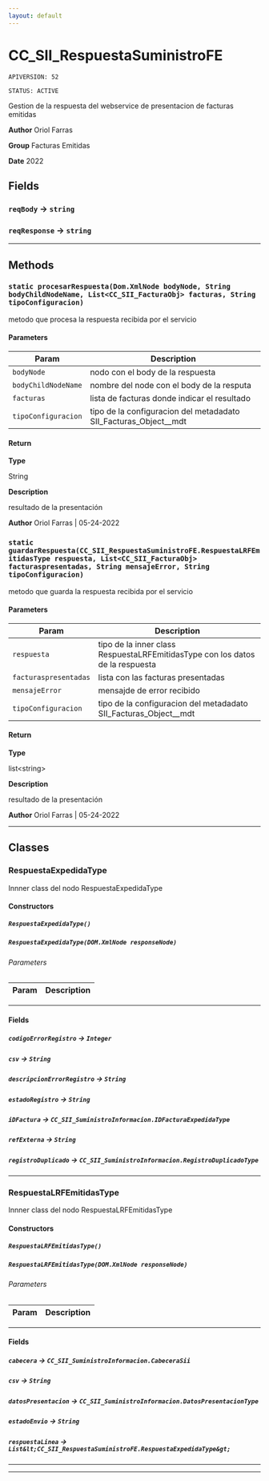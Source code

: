 ```yaml
---
layout: default
---
```

# CC_SII_RespuestaSuministroFE

`APIVERSION: 52`

`STATUS: ACTIVE`

Gestion de la respuesta del webservice de presentacion de facturas emitidas


**Author** Oriol Farras


**Group** Facturas Emitidas


**Date** 2022

## Fields

### `reqBody` → `string`


### `reqResponse` → `string`


---
## Methods
### `static procesarRespuesta(Dom.XmlNode bodyNode, String bodyChildNodeName, List<CC_SII_FacturaObj> facturas, String tipoConfiguracion)`

metodo que procesa la respuesta recibida por el servicio

#### Parameters
|Param|Description|
|---|---|
|`bodyNode`|nodo con el body de la respuesta|
|`bodyChildNodeName`|nombre del node con el body de la resputa|
|`facturas`|lista de facturas donde indicar el resultado|
|`tipoConfiguracion`|tipo de la configuracion del metadadato SII_Facturas_Object__mdt|

#### Return

**Type**

String

**Description**

resultado de la presentación


**Author** Oriol Farras | 05-24-2022

### `static guardarRespuesta(CC_SII_RespuestaSuministroFE.RespuestaLRFEmitidasType respuesta, List<CC_SII_FacturaObj> facturaspresentadas, String mensajeError, String tipoConfiguracion)`

metodo que guarda la respuesta recibida por el servicio

#### Parameters
|Param|Description|
|---|---|
|`respuesta`|tipo de la inner class  RespuestaLRFEmitidasType con los datos de la respuesta|
|`facturaspresentadas`|lista con las facturas presentadas|
|`mensajeError`|mensajde de error recibido|
|`tipoConfiguracion`|tipo de la configuracion del metadadato SII_Facturas_Object__mdt|

#### Return

**Type**

list&lt;string&gt;

**Description**

resultado de la presentación


**Author** Oriol Farras | 05-24-2022

---
## Classes
### RespuestaExpedidaType

Innner class del nodo RespuestaExpedidaType

#### Constructors
##### `RespuestaExpedidaType()`
##### `RespuestaExpedidaType(DOM.XmlNode responseNode)`
###### Parameters
|Param|Description|
|---|---|

---
#### Fields

##### `codigoErrorRegistro` → `Integer`


##### `csv` → `String`


##### `descripcionErrorRegistro` → `String`


##### `estadoRegistro` → `String`


##### `iDFactura` → `CC_SII_SuministroInformacion.IDFacturaExpedidaType`


##### `refExterna` → `String`


##### `registroDuplicado` → `CC_SII_SuministroInformacion.RegistroDuplicadoType`


---

### RespuestaLRFEmitidasType

Innner class del nodo RespuestaLRFEmitidasType

#### Constructors
##### `RespuestaLRFEmitidasType()`
##### `RespuestaLRFEmitidasType(DOM.XmlNode responseNode)`
###### Parameters
|Param|Description|
|---|---|

---
#### Fields

##### `cabecera` → `CC_SII_SuministroInformacion.CabeceraSii`


##### `csv` → `String`


##### `datosPresentacion` → `CC_SII_SuministroInformacion.DatosPresentacionType`


##### `estadoEnvio` → `String`


##### `respuestaLinea` → `List&lt;CC_SII_RespuestaSuministroFE.RespuestaExpedidaType&gt;`


---

---
